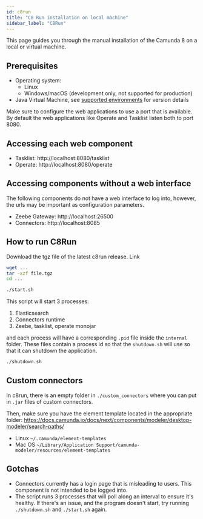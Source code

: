 ```yaml
---
id: c8run
title: "C8 Run installation on local machine"
sidebar_label: "C8Run"
---
```


This page guides you through the manual installation of the Camunda 8 on a local or virtual machine.

## Prerequisites

- Operating system:
  - Linux
  - Windows/macOS (development only, not supported for production)
- Java Virtual Machine, see [supported environments](/reference/supported-environments.md) for version details

Make sure to configure the web applications to use a port that is available. By default the web applications like Operate and Tasklist listen both to port 8080.

## Accessing each web component

- Tasklist: http://localhost:8080/tasklist
- Operate: http://localhost:8080/operate

## Accessing components without a web interface

The following components do not have a web interface to log into, however, the urls may be important as configuration parameters.

- Zeebe Gateway: http://localhost:26500
- Connectors: http://localhost:8085

## How to run C8Run

Download the tgz file of the latest c8run release. Link

```bash
wget ...
tar -xzf file.tgz
cd ...
```

```bash
./start.sh
```

This script will start 3 processes:

1. Elasticsearch
2. Connectors runtime
3. Zeebe, tasklist, operate monojar

and each process will have a corresponding `.pid` file inside the `internal` folder. These files contain a process id so that the `shutdown.sh` will use so that it can shutdown the application.

```bash
./shutdown.sh
```

## Custom connectors

In c8run, there is an empty folder in `./custom_connectors` where you can put in `.jar` files of custom connectors.

Then, make sure you have the element template located in the appropriate folder:
https://docs.camunda.io/docs/next/components/modeler/desktop-modeler/search-paths/

- Linux `~/.camunda/element-templates`
- Mac OS `~/Library/Application Support/camunda-modeler/resources/element-templates`

## Gotchas

- Connectors currently has a login page that is misleading to users. This component is not intended to be logged into.
- The script runs 3 processes that will poll along an interval to ensure it's healthy. If there's an issue, and the program doesn't start, try running `./shutdown.sh` and `./start.sh` again.

